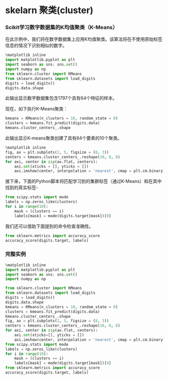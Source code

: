 # skelarn 聚类(cluster)

### Scikit学习数字数据集的K均值聚类（K-Means）

在此示例中，我们将在数字数据集上应用K均值聚类。该算法将在不使用原始标签信息的情况下识别相似的数字。

```python
%matplotlib inline
import matplotlib.pyplot as plt
import seaborn as sns; sns.set()
import numpy as np
from sklearn.cluster import KMeans
from sklearn.datasets import load_digits
digits = load_digits()
digits.data.shape
```

此输出显示数字数据集包含1797个具有64个特征的样本。

现在，如下执行K-Means聚类：

```python
kmeans = KMeans(n_clusters = 10, random_state = 0)
clusters = kmeans.fit_predict(digits.data)
kmeans.cluster_centers_.shape
```


此输出显示K-means聚类创建了具有64个要素的10个聚类。

```python
%matplotlib inline
fig, ax = plt.subplots(2, 5, figsize = (8, 3))
centers = kmeans.cluster_centers_.reshape(10, 8, 8)
for axi, center in zip(ax.flat, centers):
    axi.set(xticks = [], yticks = [])
    axi.imshow(center, interpolation = 'nearest', cmap = plt.cm.binary)
```


接下来，下面的Python脚本将匹配学习到的集群标签（通过K-Means）和在其中找到的真实标签-

```python
from scipy.stats import mode
labels = np.zeros_like(clusters)
for i in range(10):
    mask = (clusters == i)
    labels[mask] = mode(digits.target[mask])[0]
```

我们还可以借助下面提到的命令检查准确性。

```python
from sklearn.metrics import accuracy_score
accuracy_score(digits.target, labels)
```


### 完整实例

```python
%matplotlib inline
import matplotlib.pyplot as plt
import seaborn as sns; sns.set()
import numpy as np

from sklearn.cluster import KMeans
from sklearn.datasets import load_digits
digits = load_digits()
digits.data.shape
kmeans = KMeans(n_clusters = 10, random_state = 0)
clusters = kmeans.fit_predict(digits.data)
kmeans.cluster_centers_.shape
fig, ax = plt.subplots(2, 5, figsize = (8, 3))
centers = kmeans.cluster_centers_.reshape(10, 8, 8)
for axi, center in zip(ax.flat, centers):
    axi.set(xticks=[], yticks = [])
    axi.imshow(center, interpolation = 'nearest', cmap = plt.cm.binary)
from scipy.stats import mode
labels = np.zeros_like(clusters)
for i in range(10):
    mask = (clusters == i)
    labels[mask] = mode(digits.target[mask])[0]
from sklearn.metrics import accuracy_score
accuracy_score(digits.target, labels)
```